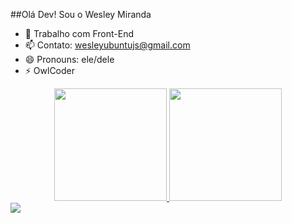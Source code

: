 ##Olá Dev! Sou o Wesley Miranda

- 🔭 Trabalho com Front-End
- 📫 Contato: wesleyubuntujs@gmail.com
- 😄 Pronouns: ele/dele
- ⚡ OwlCoder

<div align="center">
  <a href="https://github.com/WesleyMirand">
  <img height="180em" src="https://github-readme-stats.vercel.app/api?username=WesleyMirand&show_icons=true&theme=dracula&include_all_commits=true&count_private=true"/>
  <img height="180em" src="https://github-readme-stats.vercel.app/api/top-langs/?username=WesleyMirand&layout=compact&langs_count=7&theme=dark"/>
</div>

 
<div> 
  <a href="https://www.linkedin.com/in/wesley-miranda-a04544185/" target="_blank"><img src="https://img.shields.io/badge/-LinkedIn-%230077B5?style=for-the-badge&logo=linkedin&logoColor=white" target="_blank"></a> 
</div>
